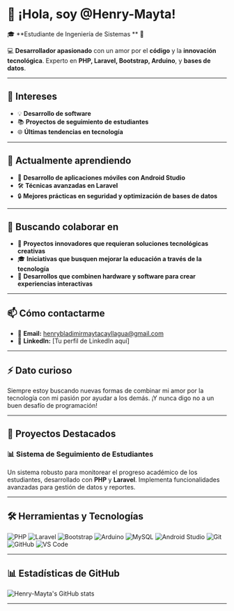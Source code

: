 # 👋 ¡Hola, soy @Henry-Mayta!

🎓 **Estudiante de Ingeniería de Sistemas ** 🚀

💻 **Desarrollador apasionado** con un amor por el **código** y la **innovación tecnológica**. Experto en **PHP, Laravel, Bootstrap, Arduino**, y **bases de datos**.

---

## 👀 Intereses
- 💡 **Desarrollo de software**
- 📚 **Proyectos de seguimiento de estudiantes**
- 🌐 **Últimas tendencias en tecnología**

---

## 🌱 Actualmente aprendiendo
- 📱 **Desarrollo de aplicaciones móviles con Android Studio**
- 🛠️ **Técnicas avanzadas en Laravel**
- 🔒 **Mejores prácticas en seguridad y optimización de bases de datos**

---

## 💞️ Buscando colaborar en
- 🌟 **Proyectos innovadores que requieran soluciones tecnológicas creativas**
- 🎓 **Iniciativas que busquen mejorar la educación a través de la tecnología**
- 🤖 **Desarrollos que combinen hardware y software para crear experiencias interactivas**

---

## 📫 Cómo contactarme
- 📧 **Email:** henrybladimirmaytacayllagua@gmail.com
- 💼 **LinkedIn:** [Tu perfil de LinkedIn aquí]

---

## ⚡ Dato curioso
Siempre estoy buscando nuevas formas de combinar mi amor por la tecnología con mi pasión por ayudar a los demás. ¡Y nunca digo no a un buen desafío de programación!

---

## 🌟 Proyectos Destacados
### 📊 Sistema de Seguimiento de Estudiantes
Un sistema robusto para monitorear el progreso académico de los estudiantes, desarrollado con **PHP** y **Laravel**. Implementa funcionalidades avanzadas para gestión de datos y reportes.


---

## 🛠️ Herramientas y Tecnologías
![PHP](https://img.shields.io/badge/PHP-777BB4?style=for-the-badge&logo=php&logoColor=white)
![Laravel](https://img.shields.io/badge/Laravel-FF2D20?style=for-the-badge&logo=laravel&logoColor=white)
![Bootstrap](https://img.shields.io/badge/Bootstrap-563D7C?style=for-the-badge&logo=bootstrap&logoColor=white)
![Arduino](https://img.shields.io/badge/Arduino-00979D?style=for-the-badge&logo=arduino&logoColor=white)
![MySQL](https://img.shields.io/badge/MySQL-4479A1?style=for-the-badge&logo=mysql&logoColor=white)
![Android Studio](https://img.shields.io/badge/Android_Studio-3DDC84?style=for-the-badge&logo=android-studio&logoColor=white)
![Git](https://img.shields.io/badge/Git-F05032?style=for-the-badge&logo=git&logoColor=white)
![GitHub](https://img.shields.io/badge/GitHub-181717?style=for-the-badge&logo=github&logoColor=white)
![VS Code](https://img.shields.io/badge/Visual_Studio_Code-007ACC?style=for-the-badge&logo=visual-studio-code&logoColor=white)

---

## 📊 Estadísticas de GitHub
![Henry-Mayta's GitHub stats](https://github-readme-stats.vercel.app/api?username=Henry-Mayta&show_icons=true&theme=radical)

---

<!---
Henry-Mayta/Henry-Mayta es un ✨ repositorio especial ✨ porque su `README.md` (este archivo) aparece en tu perfil de GitHub.
Puedes hacer clic en el enlace de Vista Previa para ver tus cambios.
--->
